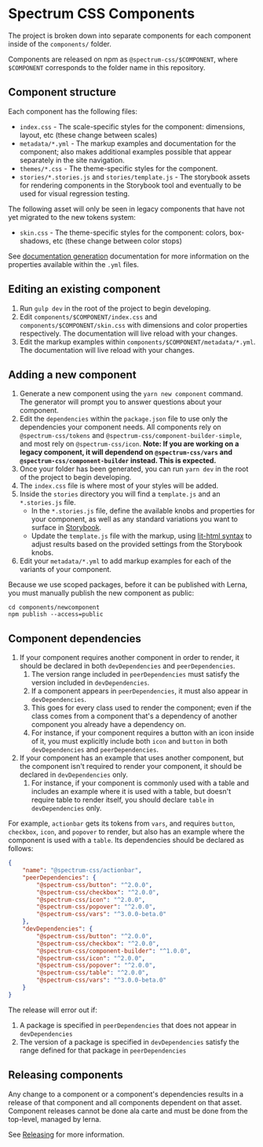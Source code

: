 # Spectrum CSS Components

The project is broken down into separate components for each component inside of the `components/` folder.

Components are released on npm as `@spectrum-css/$COMPONENT`, where `$COMPONENT` corresponds to the folder name in this repository.

## Component structure

Each component has the following files:

- `index.css` - The scale-specific styles for the component: dimensions, layout, etc (these change between scales)
- `metadata/*.yml` - The markup examples and documentation for the component; also makes additional examples possible that appear separately in the site navigation.
- `themes/*.css` - The theme-specific styles for the component.
- `stories/*.stories.js` and `stories/template.js` - The storybook assets for rendering components in the Storybook tool and eventually to be used for visual regression testing.

The following asset will only be seen in legacy components that have not yet migrated to the new tokens system:

- `skin.css` - The theme-specific styles for the component: colors, box-shadows, etc (these change between color stops)

See [documentation generation](/tools/bundle-builder/docs/README.md) documentation for more information on the properties available within the `.yml` files.

## Editing an existing component

1. Run `gulp dev` in the root of the project to begin developing.
2. Edit `components/$COMPONENT/index.css` and `components/$COMPONENT/skin.css` with dimensions and color properties respectively. The documentation will live reload with your changes.
3. Edit the markup examples within `components/$COMPONENT/metadata/*.yml`. The documentation will live reload with your changes.

## Adding a new component

1. Generate a new component using the `yarn new component` command. The generator will prompt you to answer questions about your component.
2. Edit the `dependencies` within the `package.json` file to use only the dependencies your component needs. All components rely on `@spectrum-css/tokens` and `@spectrum-css/component-builder-simple`, and most rely on `@spectrum-css/icon`. **Note: If you are working on a legacy component, it will dependend on `@spectrum-css/vars` and `@spectrum-css/component-builder` instead. This is expected.**
3. Once your folder has been generated, you can run `yarn dev` in the root of the project to begin developing.
4. The `index.css` file is where most of your styles will be added.
5. Inside the `stories` directory you will find a `template.js` and an `*.stories.js` file.
   - In the `*.stories.js` file, define the available knobs and properties for your component, as well as any standard variations you want to surface in [Storybook](https://storybook.js.org/docs/react/writing-stories/introduction).
   - Update the `template.js` file with the markup, using [lit-html syntax](https://lit.dev/docs/templates/overview/) to adjust results based on the provided settings from the Storybook knobs.
6. Edit your `metadata/*.yml` to add markup examples for each of the variants of your component.

Because we use scoped packages, before it can be published with Lerna, you must manually publish the new component as public:

```shell
cd components/newcomponent
npm publish --access=public
```

## Component dependencies

1. If your component requires another component in order to render, it should be declared in both `devDependencies` and `peerDependencies`.
   1. The version range included in `peerDependencies` must satisfy the version included in `devDependencies`.
   2. If a component appears in `peerDependencies`, it must also appear in `devDependencies`.
   3. This goes for every class used to render the component; even if the class comes from a component that's a dependency of another component you already have a dependency on.
   4. For instance, if your component requires a button with an icon inside of it, you must explicitly include both `icon` and `button` in both `devDependencies` and `peerDependencies`.
2. If your component has an example that uses another component, but the component isn't required to render your component, it should be declared in `devDependencies` only.
   1. For instance, if your component is commonly used with a table and includes an example where it is used with a table, but doesn't require table to render itself, you should declare `table` in `devDependencies` only.

For example, `actionbar` gets its tokens from `vars`, and requires `button`, `checkbox`, `icon`, and `popover` to render, but also has an example where the component is used with a `table`. Its dependencies should be declared as follows:

```json
{
	"name": "@spectrum-css/actionbar",
	"peerDependencies": {
		"@spectrum-css/button": "^2.0.0",
		"@spectrum-css/checkbox": "^2.0.0",
		"@spectrum-css/icon": "^2.0.0",
		"@spectrum-css/popover": "^2.0.0",
		"@spectrum-css/vars": "^3.0.0-beta.0"
	},
	"devDependencies": {
		"@spectrum-css/button": "^2.0.0",
		"@spectrum-css/checkbox": "^2.0.0",
		"@spectrum-css/component-builder": "^1.0.0",
		"@spectrum-css/icon": "^2.0.0",
		"@spectrum-css/popover": "^2.0.0",
		"@spectrum-css/table": "^2.0.0",
		"@spectrum-css/vars": "^3.0.0-beta.0"
	}
}
```

The release will error out if:

1. A package is specified in `peerDependencies` that does not appear in `devDependencies`
2. The version of a package is specified in `devDependencies` satisfy the range defined for that package in `peerDependencies`

## Releasing components

Any change to a component or a component's dependencies results in a release of that component and all components dependent on that asset. Component releases cannot be done ala carte and must be done from the top-level, managed by lerna.

See [Releasing](/README.md#Releasing) for more information.
